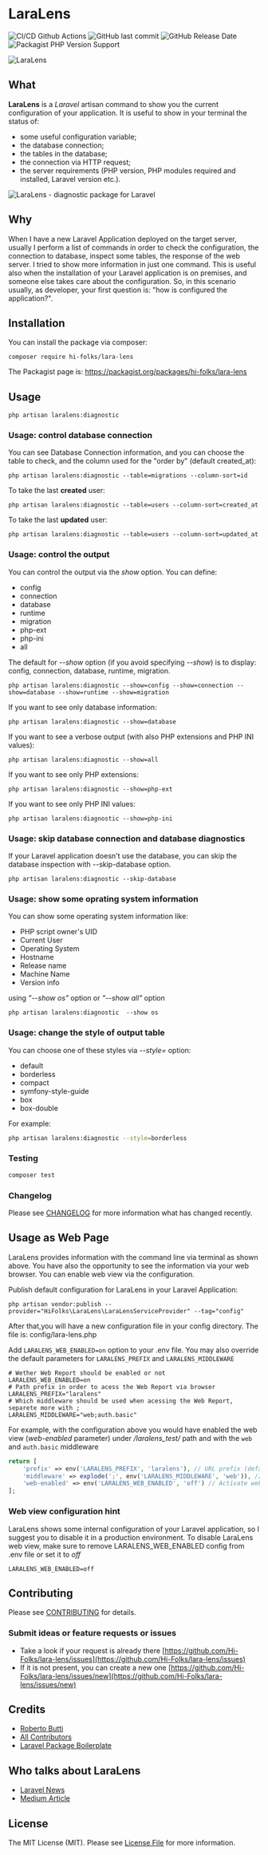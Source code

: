# LaraLens


![CI/CD Github Actions](https://github.com/Hi-Folks/lara-lens/workflows/PHP%20Composer/badge.svg)
![GitHub last commit](https://img.shields.io/github/last-commit/hi-folks/lara-lens)
![GitHub Release Date](https://img.shields.io/github/release-date/hi-folks/lara-lens)
![Packagist PHP Version Support](https://img.shields.io/packagist/php-v/hi-folks/lara-lens)


![LaraLens](https://raw.githubusercontent.com/Hi-Folks/lara-lens/v0.1.13/LaraLens-Laravel-Artisan.png)

## What
**LaraLens** is a _Laravel_ artisan command to show you the current configuration of your
application. It is useful to show in your terminal the status of:
* some useful configuration variable;
* the database connection;
* the tables in the database;
* the connection via HTTP request;
* the server requirements (PHP version, PHP modules required and installed, Laravel version etc.).

![LaraLens - diagnostic package for Laravel](https://dev-to-uploads.s3.amazonaws.com/i/h8r18mt4fhe0w1a6cke4.gif)


## Why
When I have a new Laravel Application deployed on the target server, usually I perform a list of commands in order to check the configuration, the connection to database, inspect some tables, the response of the web server.
I tried to show more information in just one command.
This is useful also when the installation of your Laravel application is on premises, and someone else takes care about the configuration. So, in this scenario usually, as developer, your first question is: "how is configured the application?".

## Installation

You can install the package via composer:

```shell script
composer require hi-folks/lara-lens
```

The Packagist page is:
https://packagist.org/packages/hi-folks/lara-lens

## Usage

```shell script
php artisan laralens:diagnostic
```

### Usage: control database connection
You can see Database Connection information, and you can choose the table to check, and the column used for the "order by" (default created_at):
```shell script
php artisan laralens:diagnostic --table=migrations --column-sort=id
```
To take the last **created** user:
```shell script
php artisan laralens:diagnostic --table=users --column-sort=created_at
```
To take the last **updated** user:
```shell script
php artisan laralens:diagnostic --table=users --column-sort=updated_at
```

### Usage: control the output
You can control the output via the _show_ option. You can define:

* config
* connection
* database
* runtime
* migration
* php-ext
* php-ini
* all

The default for _--show_ option (if you avoid specifying _--show_) is to display: config, connection, database, runtime, migration.


```shell script
php artisan laralens:diagnostic --show=config --show=connection --show=database --show=runtime --show=migration
```

If you want to see only database information:

```shell script
php artisan laralens:diagnostic --show=database
```

If you want to see a verbose output (with also PHP extensions and PHP INI values):

```shell script
php artisan laralens:diagnostic --show=all
```

If you want to see only PHP extensions:
```shell script
php artisan laralens:diagnostic --show=php-ext
```

If you want to see only PHP INI values:
```shell script
php artisan laralens:diagnostic --show=php-ini
```

### Usage: skip database connection and database diagnostics
If your Laravel application doesn't use the database, you can skip the database inspection with --skip-database option.

```shell script
php artisan laralens:diagnostic --skip-database 
```

### Usage: show some oprating system information
You can show some operating system information like:
- PHP script owner's UID
- Current User
- Operating System
- Hostname
- Release name
- Machine Name
- Version info

using _"--show os"_ option or _"--show all"_ option 
```shell
php artisan laralens:diagnostic  --show os
```

### Usage: change the style of output table
You can choose one of these styles via *--style=* option:

* default
* borderless
* compact
* symfony-style-guide
* box
* box-double

For example:
```sh
php artisan laralens:diagnostic --style=borderless
```


### Testing

``` bash
composer test
```

### Changelog

Please see [CHANGELOG](CHANGELOG.md) for more information what has changed recently.

## Usage as Web Page

LaraLens provides information with the command line via terminal as shown above.
You have also the opportunity to see the information via your web browser.
You can enable web view via the configuration.

Publish default configuration for LaraLens in your Laravel Application:
```shell script
php artisan vendor:publish --provider="HiFolks\LaraLens\LaraLensServiceProvider" --tag="config"
```

After that,you will have a new configuration file in your config directory. The file is: config/lara-lens.php

Add `LARALENS_WEB_ENABLED=on` option to your .env file. You may also override the default parameters for `LARALENS_PREFIX` and `LARALENS_MIDDLEWARE`
```
# Wether Web Report should be enabled or not
LARALENS_WEB_ENABLED=on 
# Path prefix in order to acess the Web Report via browser
LARALENS_PREFIX="laralens"
# Which middleware should be used when acessing the Web Report, separete more with ;
LARALENS_MIDDLEWARE="web;auth.basic" 
``` 

For example, with the configuration above you would have enabled the web view (_web-enabled_ parameter) under _/laralens_test/_ path and with the `web` and `auth.basic` middleware

```php
return [
    'prefix' => env('LARALENS_PREFIX', 'laralens'), // URL prefix (default=laralens)
    'middleware' => explode(';', env('LARALENS_MIDDLEWARE', 'web')), // middleware (default=web) more separate with ;
    'web-enabled' => env('LARALENS_WEB_ENABLED', 'off') // Activate web view (default=off)
];
```

### Web view configuration hint
LaraLens shows some internal configuration of your Laravel application, so I suggest you to disable it in a production environment.
To disable LaraLens web view, make sure to remove LARALENS_WEB_ENABLED config from .env file or set it to _off_ 
```
LARALENS_WEB_ENABLED=off
```

 


## Contributing

Please see [CONTRIBUTING](CONTRIBUTING.md) for details.

### Submit ideas or feature requests or issues

* Take a look if your request is already there [https://github.com/Hi-Folks/lara-lens/issues](https://github.com/Hi-Folks/lara-lens/issues)
* If it is not present, you can create a new one [https://github.com/Hi-Folks/lara-lens/issues/new](https://github.com/Hi-Folks/lara-lens/issues/new)


## Credits

- [Roberto Butti](https://github.com/hi-folks)
- [All Contributors](https://github.com/Hi-Folks/lara-lens/graphs/contributors)
- [Laravel Package Boilerplate](https://laravelpackageboilerplate.com)

## Who talks about LaraLens
- [Laravel News](https://laravel-news.com/inspect-application-configuration-with-laralens)
- [Medium Article](https://levelup.gitconnected.com/laralens-a-laravel-command-for-inspecting-configuration-2bbb4e714cf7)

## License

The MIT License (MIT). Please see [License File](LICENSE.md) for more information.
